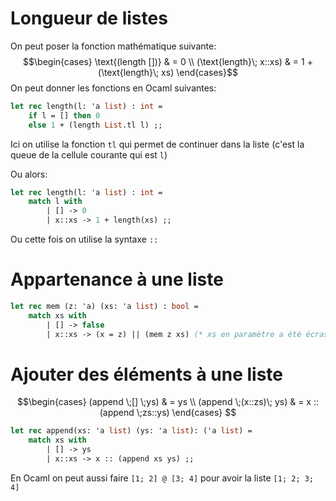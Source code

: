 # Longueur de listes
On peut poser la fonction mathématique suivante: $$\begin{cases} \text{(length [])} & = 0 \\ (\text{length}\; x::xs) & = 1 + (\text{length}\; xs) \end{cases}$$
On peut donner les fonctions en Ocaml suivantes:
```ocaml
let rec length(l: 'a list) : int =
	if l = [] then 0
	else 1 + (length List.tl l) ;;
```
Ici on utilise la fonction `tl` qui permet de continuer dans la liste (c'est la queue de la cellule courante qui est `l`)

Ou alors:
```ocaml
let rec length(l: 'a list) : int = 
	match l with
		| [] -> 0
		| x::xs -> 1 + length(xs) ;;
```
Ou cette fois on utilise la syntaxe `::`


# Appartenance à une liste

```ocaml
let rec mem (z: 'a) (xs: 'a list) : bool =
	match xs with
		| [] -> false
		| x::xs -> (x = z) || (mem z xs) (* xs en paramètre a été écrasé *) ;;
```

# Ajouter des éléments à une liste
$$\begin{cases}
(append \;[] \;ys) & = ys \\
(append \;(x::zs)\; ys) & = x :: (append \;zs::ys) 
\end{cases}
$$

```ocaml
let rec append(xs: 'a list) (ys: 'a list): ('a list) = 
	match xs with
		| [] -> ys
		| x::xs -> x :: (append xs ys) ;;
```
En Ocaml on peut aussi faire `[1; 2] @ [3; 4]` pour avoir la liste `[1; 2; 3; 4]`